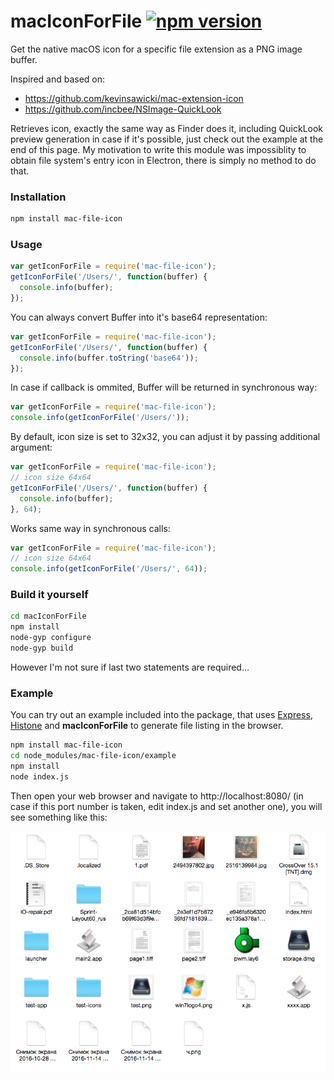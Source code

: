 # macIconForFile [![npm version](https://badge.fury.io/js/mac-file-icon.svg)](https://npmjs.org/package/mac-file-icon)

Get the native macOS icon for a specific file extension as a PNG image buffer.

Inspired and based on:
  * https://github.com/kevinsawicki/mac-extension-icon
  * https://github.com/incbee/NSImage-QuickLook
  
Retrieves icon, exactly the same way as Finder does it, including QuickLook preview generation in case if it's possible, just check out the example at the end of this page. My motivation to write this module was impossiblity to obtain file system's entry icon in Electron, there is simply no method to do that.
  
### Installation

```bash
npm install mac-file-icon
```

### Usage

```javascript
var getIconForFile = require('mac-file-icon');
getIconForFile('/Users/', function(buffer) {
  console.info(buffer);
});
```
You can always convert Buffer into it's base64 representation:

```javascript
var getIconForFile = require('mac-file-icon');
getIconForFile('/Users/', function(buffer) {
  console.info(buffer.toString('base64'));
});
```

In case if callback is ommited, Buffer will be returned in synchronous way:

```javascript
var getIconForFile = require('mac-file-icon');
console.info(getIconForFile('/Users/'));
```

By default, icon size is set to 32x32, you can adjust it by passing additional argument:

```javascript
var getIconForFile = require('mac-file-icon');
// icon size 64x64
getIconForFile('/Users/', function(buffer) {
  console.info(buffer);
}, 64);
```

Works same way in synchronous calls:

```javascript
var getIconForFile = require('mac-file-icon');
// icon size 64x64
console.info(getIconForFile('/Users/', 64));
```

### Build it yourself

```bash
cd macIconForFile
npm install
node-gyp configure
node-gyp build
```

However I'm not sure if last two statements are required...

### Example

You can try out an example included into the package, that uses [Express](https://github.com/expressjs/express), [Histone](https://github.com/MegafonWebLab/histone-javascript) and **macIconForFile** to generate file listing in the browser.

```bash
npm install mac-file-icon
cd node_modules/mac-file-icon/example
npm install
node index.js
```

Then open your web browser and navigate to http://localhost:8080/ (in case if this port number is taken, edit index.js and set another one), you will see something like this:

![Show case of how it looks like](/example/screenshot.png?raw=true)
